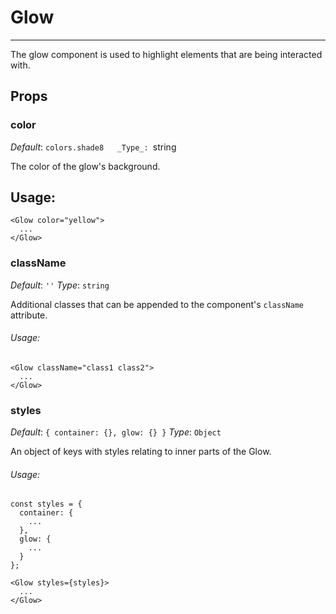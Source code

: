 # Glow
---
The glow component is used to highlight elements that are being interacted with.

## Props

### color

_Default_: `colors.shade8  
_Type_: `string  

The color of the glow's background.

## Usage:

```markup
<Glow color="yellow">
  ...
</Glow>
```

### className

_Default_: `''`
_Type_: `string`

Additional classes that can be appended to the component's `className` attribute.

###### Usage:
```
<Glow className="class1 class2">
  ...
</Glow>
```

### styles

_Default_: `{ container: {}, glow: {} }`
_Type_: `Object`

An object of keys with styles relating to inner parts of the Glow.

###### Usage:
```
const styles = {
  container: {
    ...
  },
  glow: {
    ...
  }
};

<Glow styles={styles}>
  ...
</Glow>
```
